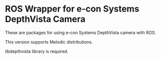 # ROS Wrapper for e-con Systems DepthVista Camera
These are packages for using e-con Systems DepthVista camera with ROS.

This version supports Melodic distributions.

libdepthvista library is required.
